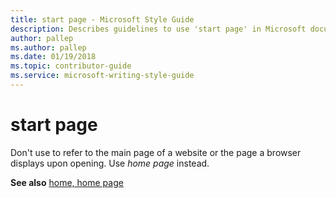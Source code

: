 ```yaml
---
title: start page - Microsoft Style Guide
description: Describes guidelines to use 'start page' in Microsoft documents, and provides a link to commonly used terms.
author: pallep
ms.author: pallep
ms.date: 01/19/2018
ms.topic: contributor-guide
ms.service: microsoft-writing-style-guide
---
```


# start page

Don't use to refer to the main page of a website or the page a browser displays upon opening. Use *home page* instead.

**See also** [home, home page](~/a-z-word-list-term-collections/h/home-home-page.md)
